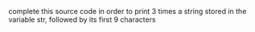 complete this source code in order to print 3 times a string stored in the variable str, followed by its first 9 characters
